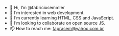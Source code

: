 - 👋 Hi, I’m @fabriciosemmler
- 👀 I’m interested in web development.
- 🌱 I’m currently learning HTML, CSS and JavaScript.
- 💞️ I’m looking to collaborate on open source JS.
- 📫 How to reach me: faprasem@yahoo.com.br
